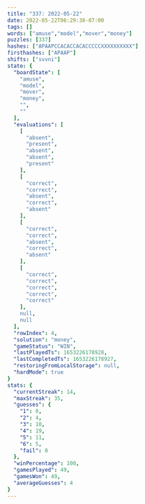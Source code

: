 ```yaml
---
title: "337: 2022-05-22"
date: 2022-05-22T06:29:38-07:00
tags: []
words: ["amuse","model","mover","money"]
puzzles: [337]
hashes: ["APAAPCCACACCACACCCCCXXXXXXXXXX"]
firsthashes: ["APAAP"]
shifts: ["svvni"]
state: {
  "boardState": [
    "amuse",
    "model",
    "mover",
    "money",
    "",
    ""
  ],
  "evaluations": [
    [
      "absent",
      "present",
      "absent",
      "absent",
      "present"
    ],
    [
      "correct",
      "correct",
      "absent",
      "correct",
      "absent"
    ],
    [
      "correct",
      "correct",
      "absent",
      "correct",
      "absent"
    ],
    [
      "correct",
      "correct",
      "correct",
      "correct",
      "correct"
    ],
    null,
    null
  ],
  "rowIndex": 4,
  "solution": "money",
  "gameStatus": "WIN",
  "lastPlayedTs": 1653226178928,
  "lastCompletedTs": 1653226178927,
  "restoringFromLocalStorage": null,
  "hardMode": true
}
stats: {
  "currentStreak": 14,
  "maxStreak": 35,
  "guesses": {
    "1": 0,
    "2": 4,
    "3": 10,
    "4": 19,
    "5": 11,
    "6": 5,
    "fail": 0
  },
  "winPercentage": 100,
  "gamesPlayed": 49,
  "gamesWon": 49,
  "averageGuesses": 4
}
---
```


<!-- more -->
